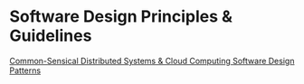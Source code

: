 # Software Design Principles &amp; Guidelines
[Common-Sensical Distributed Systems & Cloud Computing Software Design Patterns](/DistributedSystemsDesignPatterns/README.md)
